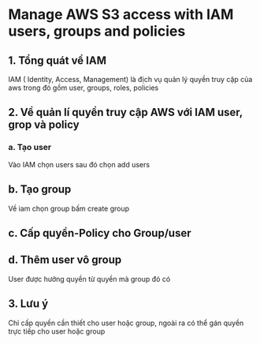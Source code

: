 # Manage AWS S3 access with IAM users, groups and policies
## 1. Tổng quát về IAM
IAM ( Identity, Access, Management) là địch vụ quản lý quyền truy cập của aws trong đó gồm user, groups, roles, policies
## 2. Về quản lí quyền truy cập AWS với IAM user, grop và policy
### a. Tạo user
Vào IAM chọn users sau đó chọn add users 
## b. Tạo group
Về iam chọn group bấm create group
## c. Cấp quyền-Policy cho Group/user
## d. Thêm user vô group
User được hưởng quyền từ quyền mà group đó có
## 3. Lưu ý
Chỉ cấp quyền cần thiết cho user hoặc group, ngoài ra có thể gán quyền trực tiếp cho user hoặc group

